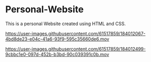 # Personal-Website
This is a personal Website created using HTML and CSS. 


https://user-images.githubusercontent.com/61517859/184012067-4bd8de23-e04c-41a6-93f9-595c35660de6.mov 



https://user-images.githubusercontent.com/61517859/184012499-9cbbc1e0-097d-452b-b3bd-90c039391c0b.mov

